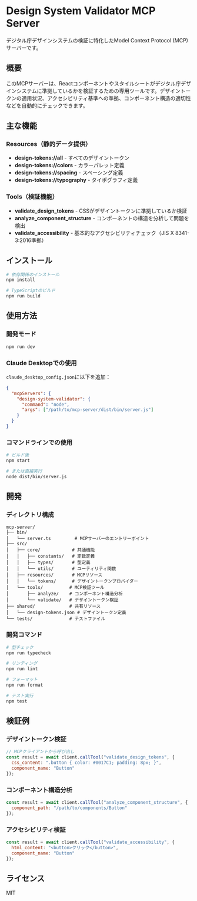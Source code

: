 # Design System Validator MCP Server

デジタル庁デザインシステムの検証に特化したModel Context Protocol (MCP)サーバーです。

## 概要

このMCPサーバーは、Reactコンポーネントやスタイルシートがデジタル庁デザインシステムに準拠しているかを検証するための専用ツールです。デザイントークンの適用状況、アクセシビリティ基準への準拠、コンポーネント構造の適切性などを自動的にチェックできます。

## 主な機能

### Resources（静的データ提供）
- **design-tokens://all** - すべてのデザイントークン
- **design-tokens://colors** - カラーパレット定義
- **design-tokens://spacing** - スペーシング定義
- **design-tokens://typography** - タイポグラフィ定義

### Tools（検証機能）
- **validate_design_tokens** - CSSがデザイントークンに準拠しているか検証
- **analyze_component_structure** - コンポーネントの構造を分析して問題を検出
- **validate_accessibility** - 基本的なアクセシビリティチェック（JIS X 8341-3:2016準拠）

## インストール

```bash
# 依存関係のインストール
npm install

# TypeScriptのビルド
npm run build
```

## 使用方法

### 開発モード

```bash
npm run dev
```

### Claude Desktopでの使用

`claude_desktop_config.json`に以下を追加：

```json
{
  "mcpServers": {
    "design-system-validator": {
      "command": "node",
      "args": ["/path/to/mcp-server/dist/bin/server.js"]
    }
  }
}
```

### コマンドラインでの使用

```bash
# ビルド後
npm start

# または直接実行
node dist/bin/server.js
```

## 開発

### ディレクトリ構成

```
mcp-server/
├── bin/
│   └── server.ts         # MCPサーバーのエントリーポイント
├── src/
│   ├── core/            # 共通機能
│   │   ├── constants/   # 定数定義
│   │   ├── types/       # 型定義
│   │   └── utils/       # ユーティリティ関数
│   ├── resources/       # MCPリソース
│   │   └── tokens/      # デザイントークンプロバイダー
│   └── tools/          # MCP検証ツール
│       ├── analyze/    # コンポーネント構造分析
│       └── validate/   # デザイントークン検証
├── shared/             # 共有リソース
│   └── design-tokens.json # デザイントークン定義
└── tests/              # テストファイル
```

### 開発コマンド

```bash
# 型チェック
npm run typecheck

# リンティング
npm run lint

# フォーマット
npm run format

# テスト実行
npm test
```

## 検証例

### デザイントークン検証

```javascript
// MCPクライアントから呼び出し
const result = await client.callTool("validate_design_tokens", {
  css_content: ".button { color: #0017C1; padding: 8px; }",
  component_name: "Button"
});
```

### コンポーネント構造分析

```javascript
const result = await client.callTool("analyze_component_structure", {
  component_path: "/path/to/components/Button"
});
```

### アクセシビリティ検証

```javascript
const result = await client.callTool("validate_accessibility", {
  html_content: "<button>クリック</button>",
  component_name: "Button"
});
```

## ライセンス

MIT